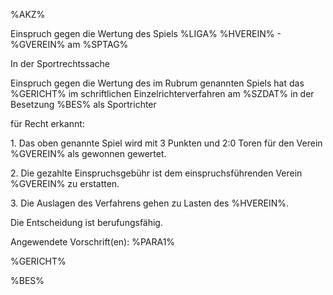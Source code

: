 %AKZ%

Einspruch gegen die Wertung des Spiels %LIGA% %HVEREIN% - %GVEREIN% am
%SPTAG%

In der Sportrechtssache

Einspruch gegen die Wertung des im Rubrum genannten Spiels hat das
%GERICHT% im schriftlichen Einzelrichterverfahren am %SZDAT% in der
Besetzung %BES% als Sportrichter

für Recht erkannt:

1\. Das oben genannte Spiel wird mit 3 Punkten und 2:0 Toren für den
Verein %GVEREIN% als gewonnen gewertet.

2\. Die gezahlte Einspruchsgebühr ist dem einspruchsführenden Verein
%GVEREIN% zu erstatten.

3\. Die Auslagen des Verfahrens gehen zu Lasten des %HVEREIN%.

Die Entscheidung ist berufungsfähig.

Angewendete Vorschrift(en): %PARA1%

%GERICHT%

%BES%
